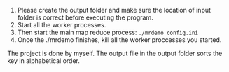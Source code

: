 1. Please create the output folder and make sure the location of input folder is correct before executing the program.
2. Start all the worker processes.
3. Then start the main map reduce process: `./mrdemo config.ini`
4. Once the ./mrdemo finishes, kill all the worker proccesses you started.

The project is done by myself.
The output file in the output folder sorts the key in alphabetical order.
